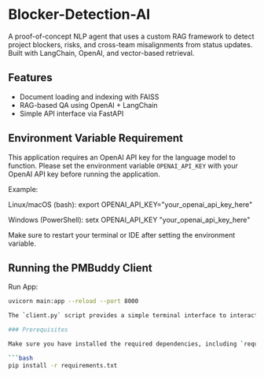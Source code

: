 # Blocker-Detection-AI
A proof-of-concept NLP agent that uses a custom RAG framework to detect project blockers, risks, and cross-team misalignments from status updates. Built with LangChain, OpenAI, and vector-based retrieval.

## Features
- Document loading and indexing with FAISS
- RAG-based QA using OpenAI + LangChain
- Simple API interface via FastAPI


## Environment Variable Requirement

This application requires an OpenAI API key for the language model to function. Please set the environment variable `OPENAI_API_KEY` with your OpenAI API key before running the application.

Example:

Linux/macOS (bash):
    export OPENAI_API_KEY="your_openai_api_key_here"

Windows (PowerShell):
    setx OPENAI_API_KEY "your_openai_api_key_here"

Make sure to restart your terminal or IDE after setting the environment variable.

## Running the PMBuddy Client

Run App:
```bash
uvicorn main:app --reload --port 8000

The `client.py` script provides a simple terminal interface to interact with the PMBuddy API.

### Prerequisites

Make sure you have installed the required dependencies, including `requests`:

```bash
pip install -r requirements.txt
